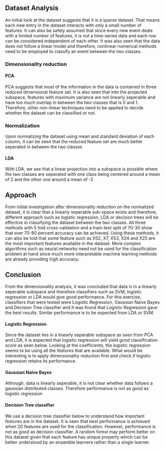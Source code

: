 

## Dataset Analysis
An initial look at the dataset suggests that it is a sparse dataset. That means each new entry in the dataset interacts with only a small number of features. It can also be safely assumed that since every new event deals with a limited number of features, it is not a time-series data and each row can be considered independent of each other.
It was also seen that the data does not follow a linear model and therefore, nonlinear numerical methods need to be employed to classify an event between the two classes.

### Dimensionality reduction
#### PCA
PCA suggests that most of the information in the data is contained in three reduced dimensional feature set. It is also seen that into the projected subspace, features with maximum variance are not linearly seperable and have too much overlap in between the two classes that is 0 and 1. Therefore, other non-linear techniques need to be applied to decide whether the dataset can be classified or not. 

### Normalization
Upon normalizing the dataset using mean and standard deviation of each column, it can be seen that the reduced feature set are much better seperated in between the two classes

#### LDA
With LDA, we see that a linear projection into a subspace is possible where the two classes are seperated with one class being centered around a mean of 2 and the other one around a mean of -2


## Approach
From initial investigation after dimensionality reduction on the normalized dataset, it is clear that a linearly seperable sub-space exists and therefore, different approach such as logistic regression, LDA or decision trees will be effective in classifying the dataset between the two classes. All three methods with 5 fold cross-validation and a train-test split of 70-30 show that over 70-80 percent accuracy can be achieved. Using these methods, it can also be told that some feature such as X52, X7, X53, X24 and X25 are the most important features available in the dataset. More complex algorithms such as neural networks need not be used for the classification problem at hand since much more interpretable machine learning methods are already providing high accuracy.

## Conclusion

From the dimensionality analysis, it was concluded that data is in a linearly seperable subspace and therefore classifiers such as SVM, logistic regression or LDA would give good performance. For this exercise, classifiers that were tested were Logistic Regression, Gaussian Naive Bayes and Decision Tree classifier and it was found that Logistic Regression gave the best results. Similar performance is to be expected from LDA or SVM.

#### Logistic Regression
Since the dataset lies in a linearly separable subspace as seen from PCA and LDA, it is expected that logistic regression will yield good classification score as seen below. Looking at the coefficients, the logistic regression seems to be using all the features that are available. What would be interesting is to apply dimensionality reduction first and check if logistic regression retains its performance.

#### Gaussian Naive Bayes
Although, data is linearly seperable, it is not clear whether data follows a gaussian distributed classes. Therefore performance is not as good as logistic regression

#### Decision Tree classifier
We use a decision tree classifier below to understand how important features are in the dataset. It is seen that best performance is achieved when 20 features are used for the classification. However, performance is not as good as decision classifier. A random forest may perform better on this dataset given that each feature has unique property which can be better understood by an ensamble learners rather than a single learner.